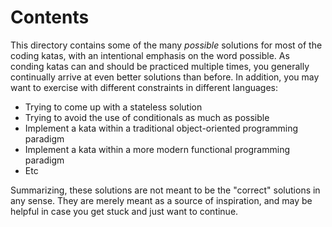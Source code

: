 # Contents

This directory contains some of the many _possible_ solutions for most of the coding katas, with an intentional emphasis on the word possible. As conding katas can and should be practiced multiple times, you generally continually arrive at even better solutions than before. In addition, you may want to exercise with different constraints in different languages:

- Trying to come up with a stateless solution
- Trying to avoid the use of conditionals as much as possible 
- Implement a kata within a traditional object-oriented programming paradigm
- Implement a kata within a more modern functional programming paradigm
- Etc

Summarizing, these solutions are not meant to be the "correct" solutions in any sense. They are merely meant as a source of inspiration, and may be helpful in case you get stuck and just want to continue.